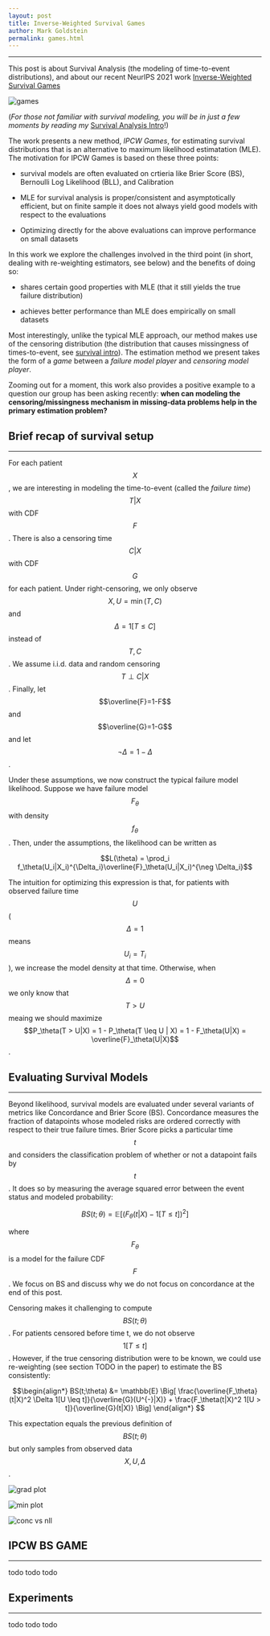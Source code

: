 ```yaml
---
layout: post
title: Inverse-Weighted Survival Games
author: Mark Goldstein
permalink: games.html
---
```


* * * 

This post is about Survival Analysis (the modeling of time-to-event distributions), 
and about our recent NeurIPS 2021 work [Inverse-Weighted Survival Games](https://arxiv.org/abs/2111.08175)

![games](assets/img/games.png)

(*For those not familiar with survival modeling, you will be in just a few moments by reading my* 
<a href="./survival.html">Survival Analysis Intro</a>!)

The work presents a new method, *IPCW Games*, for estimating survival
distributions that is an alternative to
maximum likelihood estimatation (MLE). The motivation
for IPCW Games is based on these three points:

- survival models are often evaluated on crtieria like 
Brier Score (BS), Bernoulli Log Likelihood (BLL), and Calibration

- MLE for survival analysis is proper/consistent and asymptotically efficient, but on finite sample
it does not always yield good models with respect to the evaluations

- Optimizing directly for the above evaluations can improve performance on small datasets

In this work we explore the challenges involved in the third point (in short, dealing with
re-weighting estimators, see below) and the benefits of doing so:  

- shares certain good properties with MLE (that it still yields the true failure distribution)

- achieves better performance than MLE does empirically on small datasets

Most interestingly, unlike the typical MLE approach, our method makes use of the censoring distribution
(the distribution that causes missingness of times-to-event, see <a href="./survival.html">survival intro</a>). The estimation
method we present takes the form of a *game* between a *failure model player* and *censoring model player*.

Zooming out for a moment, this work also provides a positive example to a question our group has been asking recently:
**when can modeling the censoring/missingness mechanism in missing-data problems help in the primary estimation problem?**


## Brief recap of survival setup
* * *

For each patient $$X$$, 
we are interesting in modeling the time-to-event (called the *failure time*) $$T|X$$ with CDF $$F$$.
There is also a censoring time $$C|X$$ with CDF $$G$$ for each patient.
Under right-censoring, we only observe $$X, U=\min(T,C)$$ and $$\Delta=1[T \leq C]$$ instead of $$T,C$$.
We assume i.i.d. data and random censoring $$T \perp C | X$$. Finally, let $$\overline{F}=1-F$$
and $$\overline{G}=1-G$$ and let $$\neg \Delta=1-\Delta$$.

Under these assumptions, we now construct the typical failure model likelihood. Suppose we have failure model 
$$F_\theta$$ with density $$f_\theta$$. Then, under the assumptions, the likelihood can be written as

$$L(\theta) = \prod_i f_\theta(U_i|X_i)^{\Delta_i}\overline{F}_\theta(U_i|X_i)^{\neg \Delta_i}$$

The intuition for optimizing this expression is that, for patients with observed failure time $$U$$ ($$\Delta=1$$ means $$U_i=T_i$$),
we increase the model density at that time. Otherwise, when $$\Delta=0$$ we only know that $$T > U$$ meaing we should
maximize $$P_\theta(T > U|X) = 1 - P_\theta(T \leq U | X) = 1 - F_\theta(U|X) = \overline{F}_\theta(U|X)$$.


## Evaluating Survival Models
* * *

Beyond likelihood, survival models are evaluated under several variants of metrics like Concordance and Brier Score (BS). 
Concordance measures the fraction of datapoints whose modeled risks are ordered correctly with respect to their true failure times.
Brier Score picks a particular time $$t$$ and considers the classification problem of whether or not a datapoint fails by $$t$$. It does so
by measuring the average squared error between the event status and modeled probability:

$$BS(t;\theta) = \mathbb{E} \Big[ \Big( F_{\theta}(t|X) - 1[T \leq t] \Big) ^2 \Big]$$ 

where $$F_{\theta}$$ is a model for the failure CDF $$F$$. We focus on BS and discuss why we do not focus on concordance at the end of this post.

Censoring makes it challenging to compute $$BS(t;\theta)$$.
For patients censored before time t, we do not observe $$1[T \leq t]$$. However, if the true censoring distribution were to be known,
we could use re-weighting (see section TODO in the paper) to estimate the BS consistently:

$$\begin{align*}
BS(t;\theta) &=  \mathbb{E} \Big[ 
									\frac{\overline{F_\theta}(t|X)^2 \Delta 1[U \leq t]}{\overline{G}(U^{-}|X)}								
							+
									\frac{F_\theta(t|X)^2 1[U > t]}{\overline{G}(t|X)}
							\Big] 
\end{align*}
$$
 
This expectation equals the previous definition of $$BS(t;\theta)$$ but only samples from observed data $$X,U,\Delta$$.

![grad plot](assets/img/grad_plot.png)


![min plot](assets/img/min_plot.png)


![conc vs nll](assets/img/conc_vs_nll.png)


## IPCW BS GAME
* * *

todo todo todo 

## Experiments

* * * 

todo todo todo 








